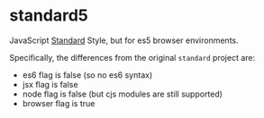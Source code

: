 # standard5

JavaScript [Standard](https://github.com/feross/standard) Style, but for es5 browser environments.

Specifically, the differences from the original `standard` project are:

- es6 flag is false (so no es6 syntax)
- jsx flag is false
- node flag is false (but cjs modules are still supported)
- browser flag is true
